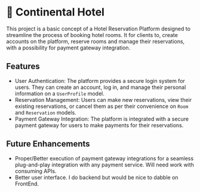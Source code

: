 # 🏨 Continental Hotel

This project is a basic concept of a Hotel Reservation Platform designed to streamline the process of booking hotel rooms. It for clients to, create accounts on the platform, reserve rooms and manage their reservations, with a possibility for payment gateway integration.

## Features

- User Authentication: The platform provides a secure login system for users. They can create an account, log in, and manage their personal information on a `UserProfile` model.
- Reservation Management: Users can make new reservations, view their existing reservations, or cancel them as per their convenience on `Room` and `Reservation` models.
- Payment Gateway Integration: The platform is integrated with a secure payment gateway for users to make payments for their reservations.

## Future Enhancements

- Proper/Better execution of payment gateway integrations for a seamless plug-and-play integration with any payment service. Will need work with consuming APIs.
- Better user interface. I do backend but would be nice to dabble on FrontEnd.
